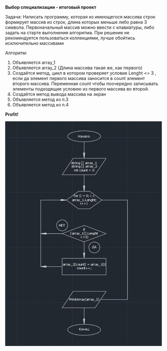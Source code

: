 **Выбор специализации - итоговый проект**

Задача:
Написать программу, которая из имеющегося массива строк формирует массив из строк, длина которых меньше либо равна 3 символа. Первоначальный массив можно ввести с клавиатуры, либо задать на старте выполнения алгоритма. При решение не рекомендуется пользоваться коллекциями, лучше обойтись исключительно массивами

Алгоритм:

1) Объявляется array_1
2) Объявляется array_2 (Длина массива такая же, как первого) 
3) Создаётся метод, цикл в котором проверяет условие Lenght <= 3 , если да элемент первого массива заносится в count элемент второго массива. Переменная count чтобы поочередно записывать элементы подходящие условию из первого массива во второй.
4) Создаётся метод вывода массива на экран
5) Объявляется метод из п.3
6) Объявляется метод из п.4

**Profit!**

![Blockchart](blockchart.jpg "Blockchart")